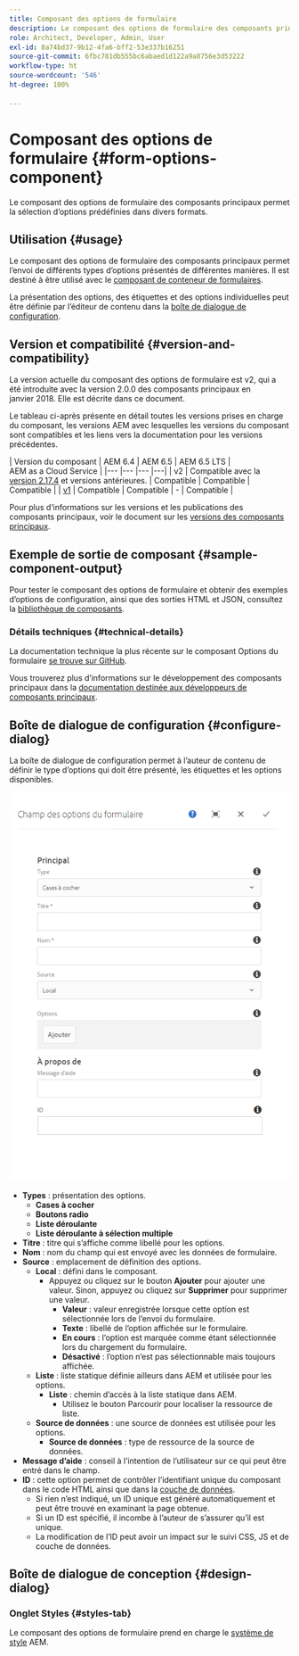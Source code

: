 ```yaml
---
title: Composant des options de formulaire
description: Le composant des options de formulaire des composants principaux permet la sélection d’options prédéfinies dans divers formats.
role: Architect, Developer, Admin, User
exl-id: 8a74bd37-9b12-4fa6-bff2-53e337b16251
source-git-commit: 6fbc781db555bc6abaed1d122a9a8756e3d53222
workflow-type: ht
source-wordcount: '546'
ht-degree: 100%

---
```


# Composant des options de formulaire {#form-options-component}

Le composant des options de formulaire des composants principaux permet la sélection d’options prédéfinies dans divers formats.

## Utilisation {#usage}

Le composant des options de formulaire des composants principaux permet l’envoi de différents types d’options présentés de différentes manières. Il est destiné à être utilisé avec le [composant de conteneur de formulaires](form-container.md).

La présentation des options, des étiquettes et des options individuelles peut être définie par l’éditeur de contenu dans la [boîte de dialogue de configuration](#configure-dialog).

## Version et compatibilité {#version-and-compatibility}

La version actuelle du composant des options de formulaire est v2, qui a été introduite avec la version 2.0.0 des composants principaux en janvier 2018. Elle est décrite dans ce document.

Le tableau ci-après présente en détail toutes les versions prises en charge du composant, les versions AEM avec lesquelles les versions du composant sont compatibles et les liens vers la documentation pour les versions précédentes.

| Version du composant | AEM 6.4 | AEM 6.5 | AEM 6.5 LTS | AEM as a Cloud Service |
|--- |--- |--- |---|
| v2 | Compatible avec la <br>[version 2.17.4](/help/versions.md) et versions antérieures. | Compatible | Compatible | Compatible |
| [v1](/help/components/v1/form-options-v1.md) | Compatible | Compatible | - | Compatible |

Pour plus d’informations sur les versions et les publications des composants principaux, voir le document sur les [versions des composants principaux](/help/versions.md).

## Exemple de sortie de composant {#sample-component-output}

Pour tester le composant des options de formulaire et obtenir des exemples d’options de configuration, ainsi que des sorties HTML et JSON, consultez la [bibliothèque de composants](https://adobe.com/go/aem_cmp_library_form_options_fr).

### Détails techniques {#technical-details}

La documentation technique la plus récente sur le composant Options du formulaire [se trouve sur GitHub](https://adobe.com/go/aem_cmp_tech_form_options_v2_fr).

Vous trouverez plus d’informations sur le développement des composants principaux dans la [documentation destinée aux développeurs de composants principaux](/help/developing/overview.md).

## Boîte de dialogue de configuration {#configure-dialog}

La boîte de dialogue de configuration permet à l’auteur de contenu de définir le type d’options qui doit être présenté, les étiquettes et les options disponibles.

![Boîte de dialogue de modification du composant Options du formulaire](/help/assets/form-options-edit.png)

* **Types** : présentation des options.
   * **Cases à cocher**
   * **Boutons radio**
   * **Liste déroulante**
   * **Liste déroulante à sélection multiple**
* **Titre** : titre qui s’affiche comme libellé pour les options.
* **Nom** : nom du champ qui est envoyé avec les données de formulaire.
* **Source** : emplacement de définition des options.
   * **Local** : défini dans le composant.
      * Appuyez ou cliquez sur le bouton **Ajouter** pour ajouter une valeur. Sinon, appuyez ou cliquez sur **Supprimer** pour supprimer une valeur.
         * **Valeur** : valeur enregistrée lorsque cette option est sélectionnée lors de l’envoi du formulaire.
         * **Texte** : libellé de l’option affichée sur le formulaire.
         * **En cours** : l’option est marquée comme étant sélectionnée lors du chargement du formulaire.
         * **Désactivé** : l’option n’est pas sélectionnable mais toujours affichée.
   * **Liste** : liste statique définie ailleurs dans AEM et utilisée pour les options.
      * **Liste** : chemin d’accès à la liste statique dans AEM.
         * Utilisez le bouton Parcourir pour localiser la ressource de liste.
   * **Source de données** : une source de données est utilisée pour les options.
      * **Source de données** : type de ressource de la source de données.
* **Message d’aide** : conseil à l’intention de l’utilisateur sur ce qui peut être entré dans le champ.
* **ID** : cette option permet de contrôler l’identifiant unique du composant dans le code HTML ainsi que dans la [couche de données](/help/developing/data-layer/overview.md).
   * Si rien n’est indiqué, un ID unique est généré automatiquement et peut être trouvé en examinant la page obtenue.
   * Si un ID est spécifié, il incombe à l’auteur de s’assurer qu’il est unique.
   * La modification de l’ID peut avoir un impact sur le suivi CSS, JS et de couche de données.

## Boîte de dialogue de conception {#design-dialog}

### Onglet Styles {#styles-tab}

Le composant des options de formulaire prend en charge le [système de style](/help/get-started/authoring.md#component-styling) AEM.

